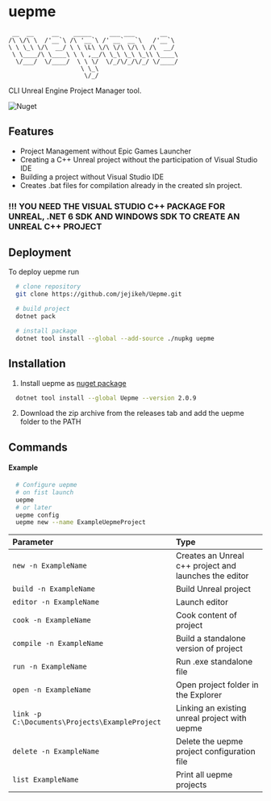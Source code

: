 # uepme

```
 __  __     __    _____     ___ ___       __
/\ \/\ \  /'__`\ /\ '__`\ /' __` __`\   /'__`\
\ \ \_\ \/\  __/ \ \ \L\ \/\ \/\ \/\ \ /\  __/
 \ \____/\ \____\ \ \ ,__/\ \_\ \_\ \_\\ \____\
  \/___/  \/____/  \ \ \/  \/_/\/_/\/_/ \/____/
                    \ \_\
                     \/_/
```

CLI Unreal Engine Project Manager tool.

![Nuget](https://img.shields.io/nuget/v/Uepme?color=g&label=nuget&logo=nuget&style=plastic)

## Features

- Project Management without Epic Games Launcher
- Creating a С++ Unreal project without the participation of Visual Studio IDE
- Building a project without Visual Studio IDE
- Creates .bat files for compilation already in the created sln project.

### !!! YOU NEED THE VISUAL STUDIO C++ PACKAGE FOR UNREAL, .NET 6 SDK AND WINDOWS SDK TO CREATE AN UNREAL C++ PROJECT

## Deployment

To deploy uepme run

```bash
  # clone repository
  git clone https://github.com/jejikeh/Uepme.git

  # build project
  dotnet pack

  # install package
  dotnet tool install --global --add-source ./nupkg uepme
```

## Installation

1. Install uepme as [nuget package](https://www.nuget.org/packages/Uepme)

```bash
  dotnet tool install --global Uepme --version 2.0.9
```

2. Download the zip archive from the releases tab and add the uepme folder to the PATH

## Commands

#### Example

```bash
  # Configure uepme
  # on fist launch
  uepme
  # or later
  uepme config
  uepme new --name ExampleUepmeProject
```

| Parameter                                      | Type                                                  |
| :--------------------------------------------- | :---------------------------------------------------- |
| `new -n ExampleName`                           | Creates an Unreal c++ project and launches the editor |
| `build -n ExampleName`                         | Build Unreal project                                  |
| `editor -n ExampleName`                        | Launch editor                                         |
| `cook -n ExampleName`                          | Cook content of project                               |
| `compile -n ExampleName`                       | Build a standalone version of project                 |
| `run -n ExampleName`                           | Run .exe standalone file                              |
| `open -n ExampleName`                          | Open project folder in the Explorer                   |
| `link -p C:\Documents\Projects\ExampleProject` | Linking an existing unreal project with uepme         |
| `delete -n ExampleName`                        | Delete the uepme project configuration file           |
| `list ExampleName`                             | Print all uepme projects                              |
